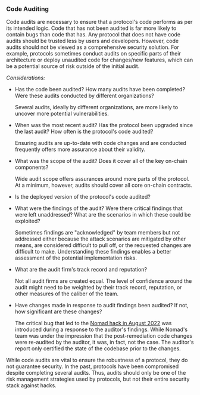 ### Code Auditing

Code audits are necessary to ensure that a protocol's code performs as per its intended logic. Code that has not been audited is far more likely to contain bugs than code that has. Any protocol that does not have code audits should be trusted less by users and developers. However, code audits should not be viewed as a comprehensive security solution. For example, protocols sometimes conduct audits on specific parts of their architecture or deploy unaudited code for changes/new features, which can be a potential source of risk outside of the initial audit.

*Considerations:*

* Has the code been audited? How many audits have been completed? Were these audits conducted by different organizations?

    Several audits, ideally by different organizations, are more likely to uncover more potential vulnerabilities.

 * When was the most recent audit? Has the protocol been upgraded since the last audit? How often is the protocol's code audited? 

    Ensuring audits are up-to-date with code changes and are conducted frequently offers more assurance about their validity.

 * What was the scope of the audit? Does it cover all of the key on-chain components?

    Wide audit scope offers assurances around more parts of the protocol. At a minimum, however, audits should cover all core on-chain contracts. 

 * Is the deployed version of the protocol's code audited?

 * What were the findings of the audit? Were there critical findings that were left unaddressed? What are the scenarios in which these could be exploited?

    Sometimes findings are "acknowledged" by team members but not addressed either because the attack scenarios are mitigated by other means, are considered difficult to pull off, or the requested changes are difficult to make. Understanding these findings enables a better assessment of the potential implementation risks.

* What are the audit firm's track record and reputation?
 
    Not all audit firms are created equal. The level of confidence around the audit might need to be weighted by their track record, reputation, or other measures of the caliber of the team.

* Have changes made in response to audit findings been audited? If not, how significant are these changes?

    The critical bug that led to the [Nomad hack in August 2022](https://medium.com/nomad-xyz-blog/nomad-bridge-hack-root-cause-analysis-875ad2e5aacd) was introduced during a response to the auditor's findings. While Nomad's team was under the impression that the post-remediation code changes were re-audited by the auditor, it was, in fact, not the case. The auditor's report only certified the state of the codebase prior to the changes. 

While code audits are vital to ensure the robustness of a protocol, they do not guarantee security. In the past, protocols have been compromised despite completing several audits. Thus, audits should only be one of the risk management strategies used by protocols, but not their entire security stack against hacks.
